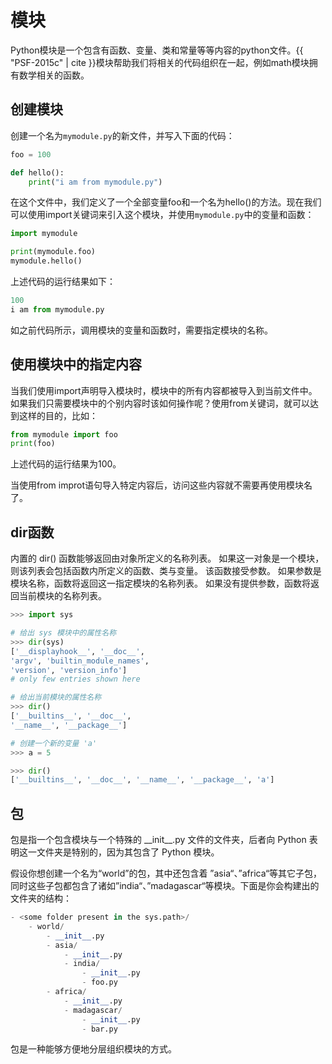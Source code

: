 
# 模块

Python模块是一个包含有函数、变量、类和常量等等内容的python文件。{{ "PSF-2015c" | cite }}模块帮助我们将相关的代码组织在一起，例如math模块拥有数学相关的函数。

## 创建模块

创建一个名为`mymodule.py`的新文件，并写入下面的代码：

```python
foo = 100

def hello():
    print("i am from mymodule.py")
```

在这个文件中，我们定义了一个全部变量foo和一个名为hello()的方法。现在我们可以使用import关键词来引入这个模块，并使用`mymodule.py`中的变量和函数：

```python
import mymodule

print(mymodule.foo)
mymodule.hello()
```

上述代码的运行结果如下：

```python
100
i am from mymodule.py
```

如之前代码所示，调用模块的变量和函数时，需要指定模块的名称。

## 使用模块中的指定内容

当我们使用import声明导入模块时，模块中的所有内容都被导入到当前文件中。如果我们只需要模块中的个别内容时该如何操作呢？使用from关键词，就可以达到这样的目的，比如：

```python
from mymodule import foo
print(foo)
```
上述代码的运行结果为100。

当使用from improt语句导入特定内容后，访问这些内容就不需要再使用模块名了。

## dir函数

内置的 dir() 函数能够返回由对象所定义的名称列表。 如果这一对象是一个模块，则该列表会包括函数内所定义的函数、类与变量。
该函数接受参数。 如果参数是模块名称，函数将返回这一指定模块的名称列表。 如果没有提供参数，函数将返回当前模块的名称列表。

```python
>>> import sys

# 给出 sys 模块中的属性名称
>>> dir(sys)
['__displayhook__', '__doc__',
'argv', 'builtin_module_names',
'version', 'version_info']
# only few entries shown here

# 给出当前模块的属性名称
>>> dir()
['__builtins__', '__doc__',
'__name__', '__package__']

# 创建一个新的变量 'a'
>>> a = 5

>>> dir()
['__builtins__', '__doc__', '__name__', '__package__', 'a']
```

## 包

包是指一个包含模块与一个特殊的 \_\_init\_\_.py 文件的文件夹，后者向 Python 表明这一文件夹是特别的，因为其包含了 Python 模块。

假设你想创建一个名为“world”的包，其中还包含着 ”asia“、”africa“等其它子包，同时这些子包都包含了诸如”india“、”madagascar“等模块。下面是你会构建出的文件夹的结构：

```python
- <some folder present in the sys.path>/
    - world/
        - __init__.py
        - asia/
            - __init__.py
            - india/
                - __init__.py
                - foo.py
        - africa/
            - __init__.py
            - madagascar/
                - __init__.py
                - bar.py
```

包是一种能够方便地分层组织模块的方式。

